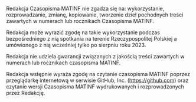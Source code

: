Redakcja Czasopisma MATINF nie zgadza się na: wykorzystanie, rozprowadzanie, zmianę, kopiowanie, tworzenie dzieł pochodnych treści zawartych w numerach lub rocznikach Czasopisma MATINF.

Redakcja może wyrazić zgodę na takie wykorzystanie podczas bezpośredniego z nią spotkania na terenie Rzeczypospolitej Polskiej a umówionego z nią wcześniej tylko po sierpniu roku 2023.

Redakcja nie udziela gwarancji związanych z jakością treści zawartych w numerach lub rocznikach czasopisma MATINF.

Redakcja wstępnie wyraża zgodę na czytanie czasopisma MATINF poprzez przeglądarkę internetową w serwisie GitHub, Inc. (https://github.com) oraz czytanie wersji Czasopisma MATINF wydrukowanych i rozprowadzonych przez Redakcję.
